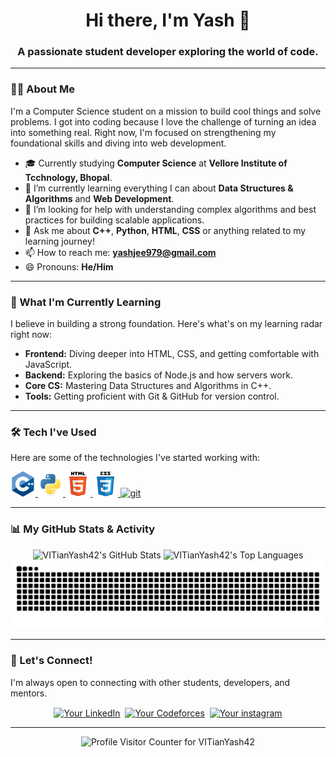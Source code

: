 <div align="center">
<!--   <img src="https://placehold.co/1200x300/0D1117/FFFFFF?text=Hello%2C%20World!&font=inter" alt="Hello World Banner"/> -->
  </div>
<h1 align="center">Hi there, I'm Yash 👋</h1>
<h3 align="center">A passionate student developer exploring the world of code.</h3>

---

### 👨‍💻 About Me

I'm a Computer Science student on a mission to build cool things and solve problems. I got into coding because I love the challenge of turning an idea into something real. Right now, I'm focused on strengthening my foundational skills and diving into web development.

- 🎓 Currently studying **Computer Science** at **Vellore Institute of Tcchnology, Bhopal**.
- 🌱 I’m currently learning everything I can about **Data Structures & Algorithms** and **Web Development**.
- 🤔 I’m looking for help with understanding complex algorithms and best practices for building scalable applications.
- 💬 Ask me about **C++**, **Python**, **HTML**, **CSS** or anything related to my learning journey!
- 📫 How to reach me: **yashjee979@gmail.com**
- 😄 Pronouns: **He/Him**
---

### 🚀 What I'm Currently Learning

I believe in building a strong foundation. Here's what's on my learning radar right now:

-   **Frontend:** Diving deeper into HTML, CSS, and getting comfortable with JavaScript.
-   **Backend:** Exploring the basics of Node.js and how servers work.
-   **Core CS:** Mastering Data Structures and Algorithms in C++.
-   **Tools:** Getting proficient with Git & GitHub for version control.

---

### 🛠️ Tech I've Used

Here are some of the technologies I've started working with:

<p align="left">
  <a href="https://www.cplusplus.com/" target="_blank" rel="noreferrer">
    <img src="https://raw.githubusercontent.com/devicons/devicon/master/icons/cplusplus/cplusplus-original.svg" alt="cplusplus" width="40" height="40"/>
  </a>
  <a href="https://www.python.org" target="_blank" rel="noreferrer">
    <img src="https://raw.githubusercontent.com/devicons/devicon/master/icons/python/python-original.svg" alt="python" width="40" height="40"/>
  </a>
  <a href="https://www.w3.org/html/" target="_blank" rel="noreferrer">
    <img src="https://raw.githubusercontent.com/devicons/devicon/master/icons/html5/html5-original-wordmark.svg" alt="html5" width="40" height="40"/>
  </a>
  <a href="https://www.w3schools.com/css/" target="_blank" rel="noreferrer">
    <img src="https://raw.githubusercontent.com/devicons/devicon/master/icons/css3/css3-original-wordmark.svg" alt="css3" width="40" height="40"/>
  </a>
   <a href="https://git-scm.com/" target="_blank" rel="noreferrer">
    <img src="https://www.vectorlogo.zone/logos/git-scm/git-scm-icon.svg" alt="git" width="40" height="40"/>
  </a>
</p>

---

### 📊 My GitHub Stats & Activity

<div align="center">
  <img src="https://github-readme-stats.vercel.app/api?username=VITianYash42&show_icons=true&theme=tokyonight&hide_border=true&include_all_commits=true&count_private=true" alt="VITianYash42's GitHub Stats" />
  <img src="https://github-readme-stats.vercel.app/api/top-langs/?username=VITianYash42&layout=compact&theme=tokyonight&hide_border=true" alt="VITianYash42's Top Languages" />
</div>

<div align="center">
  <img src="https://github.com/VITianYash42/VITianYash42/blob/output/github-contribution-grid-snake.svg" alt="snake" style="max-width:100%;">
</div>

---

### 🤝 Let's Connect!

I'm always open to connecting with other students, developers, and mentors.

<p align="center">
  <a href="https://linkedin.com/in/yashsinghal979" target="blank"><img align="center" src="https://raw.githubusercontent.com/rahuldkjain/github-profile-readme-generator/master/src/images/icons/Social/linked-in-alt.svg" alt="Your LinkedIn" height="30" width="40" /></a>&nbsp;
  <a href="https://codeforces.com/profile/YashSinghal42" target="blank"><img align="center" src="https://raw.githubusercontent.com/rahuldkjain/github-profile-readme-generator/master/src/images/icons/Social/codeforces.svg" alt="Your Codeforces" height="30" width="40" /></a>&nbsp;
  <a href="https://www.instagram.com/yeah_shhh_/" target="blank"><img align="center" src="https://raw.githubusercontent.com/rahuldkjain/github-profile-readme-generator/master/src/images/icons/Social/instagram.svg" alt="Your instagram" height="30" width="40" /></a>
</p>

---

<p align="center">
  <img src="https://komarev.com/ghpvc/?username=VITianYash42&label=Profile%20Visitors&color=blueviolet&style=flat" alt="Profile Visitor Counter for VITianYash42" />
</p>
